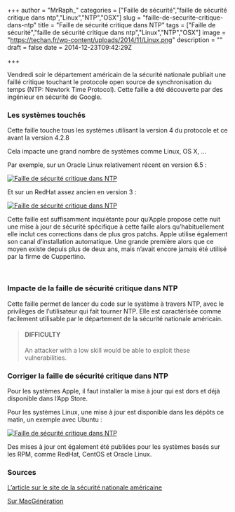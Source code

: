 +++
author = "MrRaph_"
categories = ["Faille de sécurité","faille de sécurité critique dans ntp","Linux","NTP","OSX"]
slug = "faille-de-securite-critique-dans-ntp"
title = "Faille de sécurité critique dans NTP"
tags = ["Faille de sécurité","faille de sécurité critique dans ntp","Linux","NTP","OSX"]
image = "https://techan.fr/wp-content/uploads/2014/11/Linux.png"
description = ""
draft = false
date = 2014-12-23T09:42:29Z

+++


Vendredi soir le département américain de la sécurité nationale publiait une faillé critique touchant le protocole open source de synchronisation du temps (NTP: Newtork Time Protocol). Cette faille a été découverte par des ingénieur en sécurité de Google.

### Les systèmes touchés

Cette faille touche tous les systèmes utilisant la version 4 du protocole et ce avant la version 4.2.8  
  
 Cela impacte une grand nombre de systèmes comme Linux, OS X, …

Par exemple, sur un Oracle Linux relativement récent en version 6.5 :

[![Faille de sécurité critique dans NTP](https://techan.fr/wp-content/uploads/2014/12/ntp1.png)](https://techan.fr/wp-content/uploads/2014/12/ntp1.png)

Et sur un RedHat assez ancien en version 3 :

[![Faille de sécurité critique dans NTP](https://techan.fr/wp-content/uploads/2014/12/npt2.png)](https://techan.fr/wp-content/uploads/2014/12/npt2.png)

Cette faille est suffisamment inquiétante pour qu’Apple propose cette nuit une mise à jour de sécurité spécifique à cette faille alors qu’habituellement elle inclut ces corrections dans de plus gros patchs. Apple utilise également son canal d’installation automatique. Une grande première alors que ce moyen existe depuis plus de deux ans, mais n’avait encore jamais été utilisé par la firme de Cuppertino.

 

### Impacte de la faille de sécurité critique dans NTP

Cette faille permet de lancer du code sur le système à travers NTP, avec le privilèges de l’utilisateur qui fait tourner NTP. Elle est caractérisée comme facilement utilisable par le département de la sécurité nationale américain.

> #### DIFFICULTY
> 
> An attacker with a low skill would be able to exploit these vulnerabilities.

### Corriger la faille de sécurité critique dans NTP

Pour les systèmes Apple, il faut installer la mise à jour qui est dors et déjà disponible dans l’App Store.

Pour les systèmes Linux, une mise à jour est disponible dans les dépôts ce matin, un exemple avec Ubuntu :

[![Faille de sécurité critique dans NTP](https://techan.fr/wp-content/uploads/2014/12/ntp3.png)](https://techan.fr/wp-content/uploads/2014/12/ntp3.png)

Des mises à jour ont également été publiées pour les systèmes basés sur les RPM, comme RedHat, CentOS et Oracle Linux.

### Sources

[L’article sur le site de la sécurité nationale américaine](https://ics-cert.us-cert.gov/advisories/ICSA-14-353-01)

[Sur MacGénération](http://www.macg.co/os-x/2014/12/apple-envoie-sa-premiere-mise-jour-de-securite-automatique-86401)



